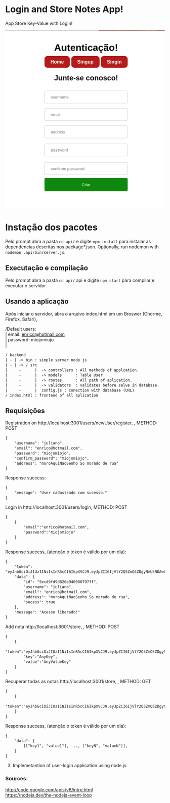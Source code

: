 # Login and Store Notes App!
App Store Key-Value with Login!
  
<img src="assets/login.png"></img>

# Instação dos pacotes

Pelo prompt abra a pasta ```cd api/``` e digite ```npm install``` para instalar as dependencias descritas nos package*.json. Optionally, run nodemon with ```nodemon .api/bin/server.js```.
 
## Executação e compilação

Pelo prompt abra a pasta ```cd api/``` api e digite  ```npm start``` para compilar e executar o servidor.

## Usando a aplicação

Após iniciar o servidor, abra o arquivo index.html em um Broswer (Chorme, Firefox, Safari), 

/Default users:</br>
|        email: enrico@hotmail.com</br>
|        password: miojomiojo</br>
|
```
/ backend
| - | -> bin : simple server node js
| - | -> / src
|     -      |  -> controllers : All methods of applcation.
|     -      |  -> models      : Table User
|     -      |  -> routes      : All path of aplication.
|     -      |  -> validators  : validates before salve in database.
|     -      |  config.js : conection with database (URL)
/ index.html : frontend of all aplication  
```

## Requisições

Registration on http://localhost:3001/users/newUser/register, , METHOD: POST
```
{
    "username": "juliano",
    "email": "enrico@hotmail.com",
    "password": "miojomiojo",
    "confirm_password": "miojomiojo",
    "address": "moroAquiNaoSenho So morado de rua"
}
``` 

Response success:
```
{
    "message": "User cadastrado com sucesso."
}
```
Login in http://localhost:3001/users/login, METHOD: POST
```
{
    {
	    "email":"enrico@hotmail.com",
	    "password":"miojomiojo"
    }
}
``` 
Response success, (atenção o token é válido por um dia):
```
{
    "token": "eyJhbGciOiJIUzI1NiIsInR5cCI6IkpXVCJ9.eyJpZCI6IjVlY2Q5ZmQ5ZDgyNmU5NDAwODA3OTdmZiIsImVtYWlsIjoiZW5yaWNvQGhvdG1haWwuY29tIiwibmFtZSI6Imp1bGlhbm8iLCJpYXQiOjE1OTA1MzY2ODksImV4cCI6MTU5MDYyMzA4OX0.NJtD9j0kgrZfaRcn1jQt1jePiEQBLFkSvTA0v5mHczU",
    "data": {
        "id": "5ecd9fd9d826e940080797ff",
        "username": "juliano",
        "email": "enrico@hotmail.com",
        "address": "moroAquiNaoSenho So morado de rua",
        "sucess": true
    },
    "message": "Acesso liberado!"
}
```

Add nota http://localhost:3001/store, , METHOD: POST
```
{
    {
	    "token":"eyJhbGciOiJIUzI1NiIsInR5cCI6IkpXVCJ9.eyJpZCI6IjVlY2Q5ZmQ5ZDgyNmU5NDAwODA3OTdmZiIsImVtYWlsIjoiZW5yaWNvQGhvdG1haWwuY29tIiwibmFtZSI6Imp1bGlhbm8iLCJpYXQiOjE1OTA1MzY2ODksImV4cCI6MTU5MDYyMzA4OX0.NJtD9j0kgrZfaRcn1jQt1jePiEQBLFkSvTA0v5mHczU",
	    "key":"AnyKey",
        "value":"AnyValueKey"
    }
}
``` 
Recuperar todas as notas http://localhost:3001/store, , METHOD: GET
```
{
    {
	    "token":"eyJhbGciOiJIUzI1NiIsInR5cCI6IkpXVCJ9.eyJpZCI6IjVlY2Q5ZmQ5ZDgyNmU5NDAwODA3OTdmZiIsImVtYWlsIjoiZW5yaWNvQGhvdG1haWwuY29tIiwibmFtZSI6Imp1bGlhbm8iLCJpYXQiOjE1OTA1MzY2ODksImV4cCI6MTU5MDYyMzA4OX0.NJtD9j0kgrZfaRcn1jQt1jePiEQBLFkSvTA0v5mHczU",
    }
}
``` 
Response success, (atenção o token é válido por um dia):
```
{
    "data": {
        [["key1", "value1"], ..., ["keyN", "valueN"]],
    }
}
```



3. Implemetantion of user-login application using node.js.

### Sources: 
http://code.google.com/apis/v8/intro.html</br>
https://nodejs.dev/the-nodejs-event-loop